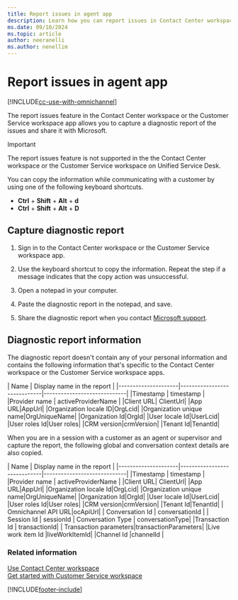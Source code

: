 ```yaml
---
title: Report issues in agent app
description: Learn how you can report issues in Contact Center workspace or Customer Service workspace when you raise a support ticket with Microsoft.
ms.date: 09/10/2024
ms.topic: article
author: neeranelli
ms.author: nenellim
---
```


# Report issues in agent app

[!INCLUDE[cc-use-with-omnichannel](../../includes/cc-use-with-omnichannel.md)]

The report issues feature in the Contact Center workspace or the Customer Service workspace app allows you to capture a diagnostic report of the issues and share it with Microsoft.

> [!IMPORTANT]
> The report issues feature is not supported in the the Contact Center workspace or the Customer Service workspace on Unified Service Desk.

You can copy the information while communicating with a customer by using one of the following keyboard shortcuts.

- **Ctrl** + **Shift** + **Alt** + **d**
- **Ctrl** + **Shift** + **Alt** + **D**

## Capture diagnostic report

1. Sign in to the Contact Center workspace or the Customer Service workspace app.

2. Use the keyboard shortcut to copy the information. Repeat the step if a message indicates that the copy action was unsuccessful.

3. Open a notepad in your computer.

4. Paste the diagnostic report in the notepad, and save.

5. Share the diagnostic report when you contact [Microsoft support](/power-platform/admin/get-help-support).

## Diagnostic report information

The diagnostic report doesn't contain any of your personal information and contains the following information that's specific to the Contact Center workspace or the Customer Service workspace apps.

| Name | Display name in the report |
|---------------------|-----------------------------|-----------------------------|
|Timestamp | timestamp |
|Provider name | activeProviderName |
|Client URL| ClientUrl| 
|App URL|AppUrl| 
|Organization locale ID|OrgLcid| 
|Organization unique name|OrgUniqueName| 
|Organization Id|OrgId| 
|User locale Id|UserLcid|
|User roles Id|User roles|
|CRM version|crmVersion|
|Tenant Id|TenantId|

When you are in a session with a customer as an agent or supervisor and capture the report, the following global and conversation context details are also copied.

| Name | Display name in the report |
|---------------------|-----------------------------|-----------------------------|
|Timestamp | timestamp |
|Provider name | activeProviderName |
|Client URL| ClientUrl| 
|App URL|AppUrl|
|Organization locale Id|OrgLcid|
|Organization unique name|OrgUniqueName|
|Organization Id|OrgId| 
|User locale Id|UserLcid|
|User roles Id|User roles|
|CRM version|crmVersion|
|Tenant Id|TenantId|
| Omnichannel API URL|ocApiUrl|
| Conversation Id | conversationId |
| Session Id | sessionId
| Conversation Type | conversationType|
|Transaction Id | transactionId|
| Transaction parameters|transactionParameters|
|Live work item Id |liveWorkItemId|
|Channel Id |channelId |

### Related information

[Use Contact Center workspace](/dynamics365/contact-center/use/ccw-overview)  
[Get started with Customer Service workspace](../implement/csw-overview.md)  

[!INCLUDE[footer-include](../../includes/footer-banner.md)]
